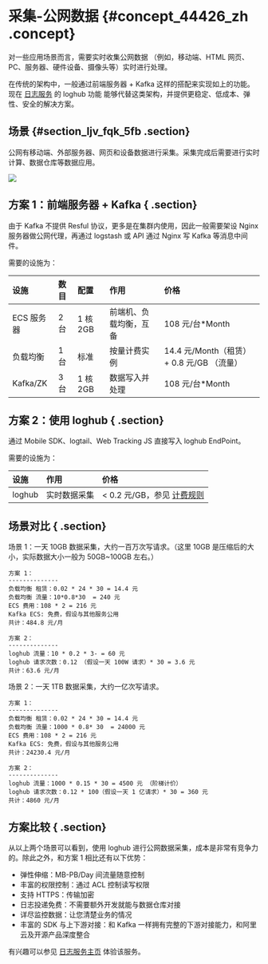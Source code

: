 # 采集-公网数据 {#concept_44426_zh .concept}

对一些应用场景而言，需要实时收集公网数据 （例如，移动端、HTML 网页、PC、服务器、硬件设备、摄像头等）实时进行处理。

在传统的架构中，一般通过前端服务器 + Kafka 这样的搭配来实现如上的功能。现在 [日志服务](https://www.aliyun.com/product/sls?spm) 的 loghub 功能 能够代替这类架构，并提供更稳定、低成本、弹性、安全的解决方案。

## 场景 {#section_ljv_fqk_5fb .section}

公网有移动端、外部服务器、网页和设备数据进行采集。采集完成后需要进行实时计算、数据仓库等数据应用。

![](http://static-aliyun-doc.oss-cn-hangzhou.aliyuncs.com/assets/img/13199/156465624532394_zh-CN.png)

## 方案 1：前端服务器 + Kafka { .section}

由于 Kafka 不提供 Resful 协议，更多是在集群内使用，因此一般需要架设 Nginx 服务器做公网代理，再通过 logstash 或 API 通过 Nginx 写 Kafka 等消息中间件。

需要的设施为：

|设施|数目|配置|作用|价格|
|:-|:-|:-|:-|:-|
|ECS 服务器|2 台|1 核 2GB|前端机、负载均衡，互备|108 元/台\*Month|
|负载均衡|1 台|标准|按量计费实例|14.4 元/Month（租赁） + 0.8 元/GB （流量）|
|Kafka/ZK|3 台|1 核 2GB|数据写入并处理|108 元/台\*Month|

## 方案 2：使用 loghub { .section}

通过 Mobile SDK、logtail、Web Tracking JS 直接写入 loghub EndPoint。

需要的设施为：

|设施|作用|价格|
|:-|:-|:-|
|loghub|实时数据采集|< 0.2 元/GB，参见 [计费规则](https://www.aliyun.com/price/product#/sls/detail)|

## 场景对比 { .section}

场景 1：一天 10GB 数据采集，大约一百万次写请求。（这里 10GB 是压缩后的大小，实际数据大小一般为 50GB~100GB 左右。）

```
方案 1：
--------------
负载均衡 租赁：0.02 * 24 * 30 = 14.4 元
负载均衡 流量：10*0.8*30  = 240 元
ECS 费用：108 * 2 = 216 元
Kafka ECS: 免费，假设与其他服务公用
共计：484.8 元/月

方案 2：
--------------
loghub 流量：10 * 0.2 * 3- = 60 元
loghub 请求次数：0.12 （假设一天 100W 请求）* 30 = 3.6 元
共计：63.6 元/月

```

场景 2：一天 1TB 数据采集，大约一亿次写请求。

```
方案 1：
--------------
负载均衡 租赁：0.02 * 24 * 30 = 14.4 元
负载均衡 流量：1000 * 0.8* 30  = 24000 元
ECS 费用：108 * 2 = 216 元
Kafka ECS: 免费，假设与其他服务公用
共计：24230.4 元/月

方案 2：
--------------
loghub 流量：1000 * 0.15 * 30 = 4500 元 （阶梯计价）
loghub 请求次数：0.12 * 100（假设一天 1 亿请求）* 30 = 360 元
共计：4860 元/月

```

## 方案比较 { .section}

从以上两个场景可以看到，使用 loghub 进行公网数据采集，成本是非常有竞争力的。除此之外，和方案 1 相比还有以下优势：

-   弹性伸缩：MB-PB/Day 间流量随意控制
-   丰富的权限控制：通过 ACL 控制读写权限
-   支持 HTTPS：传输加密
-   日志投递免费：不需要额外开发就能与数据仓库对接
-   详尽监控数据：让您清楚业务的情况
-   丰富的 SDK 与上下游对接：和 Kafka 一样拥有完整的下游对接能力，和阿里云及开源产品深度整合

有兴趣可以参见 [日志服务主页](https://www.aliyun.com/product/sls?spm) 体验该服务。

